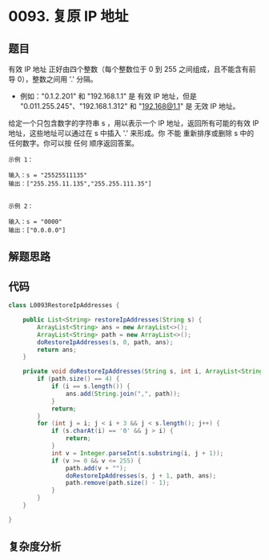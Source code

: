 # 0093. 复原 IP 地址

## 题目
有效 IP 地址 正好由四个整数（每个整数位于 0 到 255 之间组成，且不能含有前导 0），整数之间用 '.' 分隔。

- 例如："0.1.2.201" 和 "192.168.1.1" 是 有效 IP 地址，但是 "0.011.255.245"、"192.168.1.312" 和 "192.168@1.1" 是 无效 IP 地址。
  
给定一个只包含数字的字符串 s ，用以表示一个 IP 地址，返回所有可能的有效 IP 地址，这些地址可以通过在 s 中插入 '.' 来形成。你 不能 重新排序或删除 s 中的任何数字。你可以按 任何 顺序返回答案。



```
示例 1：

输入：s = "25525511135"
输出：["255.255.11.135","255.255.111.35"]


示例 2：

输入：s = "0000"
输出：["0.0.0.0"]

```

## 解题思路


## 代码
```java
class L0093RestoreIpAddresses {

    public List<String> restoreIpAddresses(String s) {
        ArrayList<String> ans = new ArrayList<>();
        ArrayList<String> path = new ArrayList<>();
        doRestoreIpAddresses(s, 0, path, ans);
        return ans;
    }

    private void doRestoreIpAddresses(String s, int i, ArrayList<String> path, ArrayList<String> ans) {
        if (path.size() == 4) {
            if (i == s.length()) {
                ans.add(String.join(",", path));
            }
            return;
        }
        for (int j = i; j < i + 3 && j < s.length(); j++) {
            if (s.charAt(i) == '0' && j > i) {
                return;
            }
            int v = Integer.parseInt(s.substring(i, j + 1));
            if (v >= 0 && v <= 255) {
                path.add(v + "");
                doRestoreIpAddresses(s, j + 1, path, ans);
                path.remove(path.size() - 1);
            }
        }
    }

}
```

## 复杂度分析


